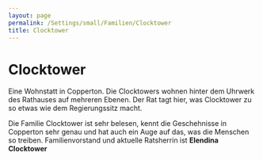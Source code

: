 ```yaml
---
layout: page
permalink: /Settings/small/Familien/Clocktower
title: Clocktower
---
```


# Clocktower

Eine Wohnstatt in Copperton. Die Clocktowers wohnen hinter dem Uhrwerk des Rathauses auf mehreren Ebenen. Der Rat tagt hier, was Clocktower zu so etwas wie dem Regierungssitz macht.

Die Familie Clocktower ist sehr belesen, kennt die Geschehnisse in Copperton sehr genau und hat auch ein Auge auf das, was die Menschen so treiben. Familienvorstand und aktuelle Ratsherrin ist **Elendina Clocktower**
